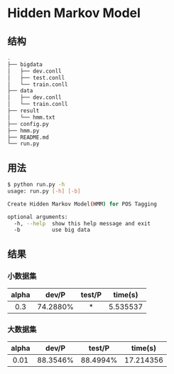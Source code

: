 # Hidden Markov Model

## 结构

```sh
.
├── bigdata
│   ├── dev.conll
│   ├── test.conll
│   └── train.conll
├── data
│   ├── dev.conll
│   └── train.conll
├── result
│   └── hmm.txt
├── config.py
├── hmm.py
├── README.md
└── run.py
```

## 用法

```sh
$ python run.py -h
usage: run.py [-h] [-b]

Create Hidden Markov Model(HMM) for POS Tagging

optional arguments:
  -h, --help  show this help message and exit
  -b          use big data
```

## 结果

### 小数据集

| alpha |  dev/P   | test/P | time(s)  |
| :---: | :------: | :----: | :------: |
|  0.3  | 74.2880% |   *    | 5.535537 |

### 大数据集

| alpha | dev/P | test/P | time(s)  |
| :------: | :-------: | :------: | :------: |
| 0.01  | 88.3546% | 88.4994%  | 17.214356 |